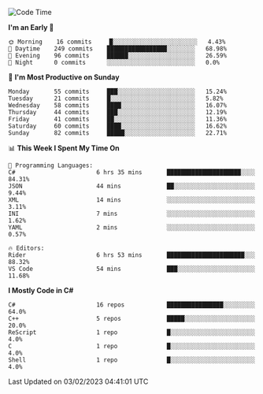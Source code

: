 <!--START_SECTION:waka-->
![Code Time](http://img.shields.io/badge/Code%20Time-899%20hrs%2053%20mins-blue)

**I'm an Early 🐤** 

```text
🌞 Morning    16 commits     █░░░░░░░░░░░░░░░░░░░░░░░░   4.43% 
🌆 Daytime    249 commits    █████████████████░░░░░░░░   68.98% 
🌃 Evening    96 commits     ██████░░░░░░░░░░░░░░░░░░░   26.59% 
🌙 Night      0 commits      ░░░░░░░░░░░░░░░░░░░░░░░░░   0.0%

```
📅 **I'm Most Productive on Sunday** 

```text
Monday       55 commits     ███░░░░░░░░░░░░░░░░░░░░░░   15.24% 
Tuesday      21 commits     █░░░░░░░░░░░░░░░░░░░░░░░░   5.82% 
Wednesday    58 commits     ████░░░░░░░░░░░░░░░░░░░░░   16.07% 
Thursday     44 commits     ███░░░░░░░░░░░░░░░░░░░░░░   12.19% 
Friday       41 commits     ██░░░░░░░░░░░░░░░░░░░░░░░   11.36% 
Saturday     60 commits     ████░░░░░░░░░░░░░░░░░░░░░   16.62% 
Sunday       82 commits     █████░░░░░░░░░░░░░░░░░░░░   22.71%

```


📊 **This Week I Spent My Time On** 

```text
💬 Programming Languages: 
C#                       6 hrs 35 mins       █████████████████████░░░░   84.31% 
JSON                     44 mins             ██░░░░░░░░░░░░░░░░░░░░░░░   9.44% 
XML                      14 mins             ░░░░░░░░░░░░░░░░░░░░░░░░░   3.11% 
INI                      7 mins              ░░░░░░░░░░░░░░░░░░░░░░░░░   1.62% 
YAML                     2 mins              ░░░░░░░░░░░░░░░░░░░░░░░░░   0.57%

🔥 Editors: 
Rider                    6 hrs 53 mins       ██████████████████████░░░   88.32% 
VS Code                  54 mins             ███░░░░░░░░░░░░░░░░░░░░░░   11.68%

```

**I Mostly Code in C#** 

```text
C#                       16 repos            ████████████████░░░░░░░░░   64.0% 
C++                      5 repos             █████░░░░░░░░░░░░░░░░░░░░   20.0% 
ReScript                 1 repo              █░░░░░░░░░░░░░░░░░░░░░░░░   4.0% 
C                        1 repo              █░░░░░░░░░░░░░░░░░░░░░░░░   4.0% 
Shell                    1 repo              █░░░░░░░░░░░░░░░░░░░░░░░░   4.0%

```



 Last Updated on 03/02/2023 04:41:01 UTC
<!--END_SECTION:waka-->
